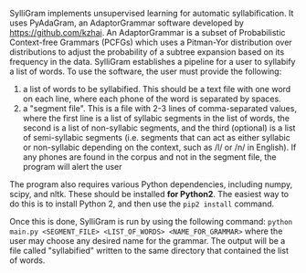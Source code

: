 SylliGram implements unsupervised learning for automatic syllabification. It uses PyAdaGram, an AdaptorGrammar software developed by https://github.com/kzhai. An AdaptorGrammar is a subset of Probabilistic Context-free Grammars (PCFGs) which uses a Pitman-Yor distribution over distributions to adjust the probability of a subtree expansion based on its frequency in the data. SylliGram establishes a pipeline for a user to syllabify a list of words. To use the software, the user must provide the following:

1. a list of words to be syllabified. This should be a text file with one word on each line, where each phone of the word is separated by spaces.
2. a "segment file". This is a file with 2-3 lines of comma-separated values, where the first line is a list of syllabic segments in the list of words, the second is a list of non-syllabic segments, and the third (optional) is a list of semi-syllabic segments (i.e. segments that can act as either syllabic or non-syllabic depending on the context, such as /l/ or /n/ in English). If any phones are found in the corpus and not in the segment file, the program will alert the user

The program also requires various Python dependencies, including numpy, scipy, and nltk. These should be installed **for Python2**. The easiest way to do this is to install Python 2, and then use the `pip2 install` command. 

Once this is done, SylliGram is run by using the following command:
    `python main.py <SEGMENT_FILE> <LIST_OF_WORDS> <NAME_FOR_GRAMMAR>`
where the user may choose any desired name for the grammar. The output will be a file called "syllabified" written to the same directory that contained the list of words. 
